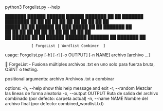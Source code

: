 python3 Forgelist.py  --help



   ███████  ██████  ██████   ██████  ███████ ██      ██ ███████ ████████ 
   ██      ██    ██ ██   ██ ██       ██      ██      ██ ██         ██    
   █████   ██    ██ ██████  ██   ███ █████   ██      ██ ███████    ██    
   ██      ██    ██ ██   ██ ██    ██ ██      ██      ██      ██    ██    
   ██       ██████  ██   ██  ██████  ███████ ███████ ██ ███████    ██    
                                                                      
                                                                     
                [ ForgeList | Wordlist Combiner  ]    
    
usage: Forgelist.py [-h] [-r] [-o OUTPUT] [-n NAME] archivo [archivo ...]

🧩 ForgeList - Fusiona múltiples archivos .txt en uno solo para fuerza bruta, OSINT o testing.

positional arguments:
  archivo              Archivos .txt a combinar

options:
  -h, --help           show this help message and exit
  -r, --random         Mezclar las líneas de forma aleatoria
  -o, --output OUTPUT  Ruta de salida del archivo combinado (por defecto: carpeta actual)
  -n, --name NAME      Nombre del archivo final (por defecto: combined_wordlist.txt)
